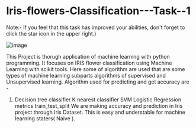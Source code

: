 # Iris-flowers-Classification---Task--1
Note:- If you feel that this task has improved your abilities, don't forget to click the star icon in the upper right.)



![image](https://user-images.githubusercontent.com/112110549/193254449-63fd39d3-03d4-46bd-bd3e-961e7b1147dc.png)


This Project is thorugh application of machine learning with python programming. It focuses on IRIS flower classification using Machine Learning with scikit tools. Here some of algorithm are used that are some types of machine learning subparts algorithms of supervised and Unsupervised learning. Algorithm used for predicting and get accuracy are -

1) Decision tree classifier
K nearest classifier
SVM
Logistic Regression
metrics
train_test_split We are making accuracy and prediction in Iris project through Iris Dataset. This is easy and understable for machine learning staters( Naive ).

